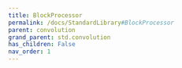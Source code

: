 ```yaml
---
title: BlockProcessor
permalink: /docs/StandardLibrary#BlockProcessor
parent: convolution
grand_parent: std.convolution
has_children: False
nav_order: 1
---
```

